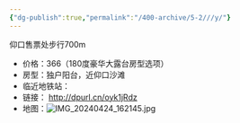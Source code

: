 ```yaml
---
{"dg-publish":true,"permalink":"/400-archive/5-2///y/"}
---
```


仰口售票处步行700m
- 价格：366（180度豪华大露台房型选项）
- 房型：独户阳台，近仰口沙滩
- 临近地铁站：
- 链接： http://dpurl.cn/oyk1jRdz
- 地图：![IMG_20240424_162145.jpg](/img/user/800-%E5%85%B6%E4%BB%96/801-%E5%9B%BE%E7%89%87/IMG_20240424_162145.jpg)
